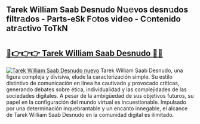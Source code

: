 ## Tarek William Saab Desnudo N𝚞𝚎vos desn𝚞dos filtr𝚊dos - Parts-eSk F𝚘tos vid𝚎o - C𝚘ntenido atr𝚊ctivo ToTkN

# <h2><a href="http://mbc19g.tromn.icu/?c=Tarek+William+Saab+Desnudo">🔗👉👉👉 Tarek William Saab Desnudo 🔗🔗</a></h2>

[![Tarek William Saab Desnudo nuevo](https://i.imgur.com/pEAQMta.gif)](http://mbc19g.tromn.icu/?c=Tarek+William+Saab+Desnudo)
Tarek William Saab Desnudo, una figura compleja y divisiva, elude la caracterización simple. Su estilo distintivo de comunicación en línea ha cautivado y provocado críticas, generando debates sobre ética, individualidad y las complejidades de las sociedades digitales. A pesar de la ambigüedad de sus objetivos futuros, su papel en la configuración del mundo virtual es incuestionable. Impulsado por una determinación inquebrantable y un encanto innegable, el alcance de Tarek William Saab Desnudo en la comunidad digital es ilimitado.
